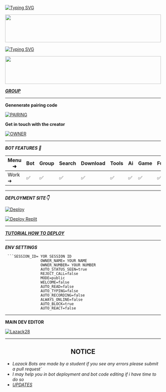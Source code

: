 [![Typing SVG](https://readme-typing-svg.herokuapp.com?font=Rockstar-ExtraBold&color=F33A6A&lines=WELCOME+TO+FASHOLA+MD+BOTS+MADE+BY;fashola;THANKS+FOR+VISITING+MY+REPO)](https://git.io/typing-svg)

<img src="https://i.imgur.com/dBaSKWF.gif" height="90" width="100%">

<a href="https://git.io/typing-svg"><img src="https://readme-typing-svg.demolab.com?font=Black+Ops+One&size=50&pause=1000&color=F70707&center=true&width=910&height=100&lines=FASHOlA+M+DEVICE" alt="Typing SVG" /></a>
  </p>
<img src="https://i.imgur.com/dBaSKWF.gif" height="90" width="100%">

***[GROUP](https://chat.whatsapp.com/IIpL6gf6dcq4ial8gaJLE9)***


------------------------------------------

**Genenerate pairing code**



<a href="https://lazackorganisation.my.id" target="_blank"><img alt='PAIRING' src='https://img.shields.io/badge/PAIRING CODE-magenta?style=for-the-badge&logo=opencv&logoColor=white'/></a>



**Get in touch with the creator**


<a href="https://lazackorganisation.us.kg"><img alt='OWNER' src='https://img.shields.io/badge/GET IN TOUCH-magenta?style=for-the-badge&logo=opencv&logoColor=white'/></a>


-------------------------

***BOT FEATURES 💌***

| Menu ⁠➜ | Bot | Group | Search | Download | Tools | Ai | Game | Fun | Owner | Bug | Convert | List |
| --------| --- | ----- | ------ | -------- | ----- | -- | ---- | --- | ----- | ----| --------| -----|
| Work ➜ |  ✅ |   ✅  |    ✅  |     ✅   |   ✅  | ✅ |   ✅ |  ✅ |  ✅   | ✅  |    ✅   |  ✅  |

---------------------

*****DEPLOYMENT SITE👇*****

[![Deploy](https://www.herokucdn.com/deploy/button.svg)](https://heroku.com/deploy?template=https://github.com/Lazack28/Lazack-Device)
  
<a href='https://replit.com/~' target="_blank"><img alt='Deploy Replit' src='https://img.shields.io/badge/DEPLOY REPLIT-100000?style=for-the-badge&logo=scan&logoColor=white&labelColor=black&color=black'/></a>

----------------------

***[TUTORIAL HOW TO DEPLOY](https://vm.tiktok.com/ZMrEaehwD/)***

----------------------

***ENV SETTINGS***
     
     ```SESSION_ID= YOR SESSION ID
                    OWNER_NAME= YOUR NAME
                    OWNER_NUMBER= YOUR NUMBER
                    AUTO_STATUS_SEEN=true
                    REJECT_CALL=false
                    MODE=public
                    WELCOME=false
                    AUTO_READ=false
                    AUTO_TYPING=false
                    AUTO_RECORDING=false
                    ALWAYS_ONLINE=false
                    AUTO_BLOCK=true
                    AUTO_REACT=false

-------------------------

****MAIN DEV EDITOR****

 [![Lazack28](https://github.com/Lazack28.png?size=100)](https://github.com/Lazack28)

----------------------

<h2 align="center">  NOTICE
</h2>
   
 
- *Lazack Bots are made by a student if you see any errors please submit a pull request`*
- *I may help you in bot deployment and bot code editing if i have time to do so*
- *[UPDATES](https://me.payus.web.id/lazack)*





